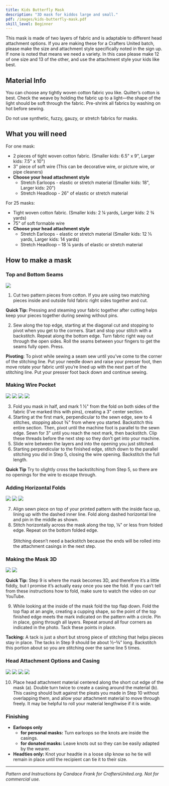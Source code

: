 ```yaml
---
title: Kids Butterfly Mask
description: "3D mask for kiddos large and small."
pdf: /images/kids-butterfly-mask.pdf
skill_level: Beginner
---
```


This mask is made of two layers of fabric and is adaptable to different head attachment options. If you are making these for a Crafters United batch, please make the size and attachment style specifically noted in the sign up. If none is noted that means we need a variety. In this case please make 12 of one size and 13 of the other, and use the attachment style your kids like best.

## Material Info

You can choose any tightly woven cotton fabric you like. Quilter’s cotton is best. Check the weave by holding the fabric up to a light—the shape of the light should be soft through the fabric. Pre-shrink all fabrics by washing on hot before sewing.

Do not use synthetic, fuzzy, gauzy, or stretch fabrics for masks.

## What you will need

For one mask:

* 2 pieces of tight woven cotton fabric. (Smaller kids: 6.5" x 9", Larger kids: 7.5" x 10")
* 3" piece of soft wire (This can be decorative wire, or picture wire, or pipe cleaners)
* **Choose your head attachment style**
  * Stretch Earloops - elastic or stretch material (Smaller kids: 18", Larger kids: 20")
  * Stretch Headloop - 26" of elastic or stretch material
  
For 25 masks:

* Tight woven cotton fabric. (Smaller kids: 2 ¼ yards, Larger kids: 2 ¾ yards)
* 75" of soft formable wire
* **Choose your head attachment style**
  * Stretch Earloops - elastic or stretch material (Smaller kids: 12 ⅕ yards, Larger kids: 14 yards)
  * Stretch Headloop – 18 ¼ yards of elastic or stretch material

## How to make a mask

### Top and Bottom Seams

![](/images/kids-butterfly-mask-1.jpg)

1. Cut two pattern pieces from cotton. If you are using two matching pieces inside and outside fold fabric right sides together and cut.

**Quick Tip:** Pressing and steaming your fabric together after cutting helps keep your pieces together during sewing without pins.

2. Sew along the top edge, starting at the diagonal cut and stopping to pivot when you get to the corners. Start and stop your stitch with a
backstitch. Repeat along the bottom edge. Turn fabric right way out through the open sides. Roll the seams between your fingers to get the seams fully open. Press.

**Pivoting**: To pivot while sewing a seam sew until you’ve come to the corner of the stitching line. Put your needle down and raise your presser foot, then move rotate your fabric until you’re lined up with the next part of the stitching line. Put your presser foot back down and continue sewing.

### Making Wire Pocket

![](/images/kids-butterfly-mask-2.jpg)
![](/images/kids-butterfly-mask-3.jpg)
![](/images/kids-butterfly-mask-4.jpg)
![](/images/kids-butterfly-mask-5.jpg)

3. Fold you mask in half, and mark 1 ½" from the fold on both sides of the fabric (I’ve marked this with pins), creating a 3" center section.
4. Starting at the first mark, perpendicular to the sewn edge, sew to 4 stitches, stopping about ⅜" from where you started. Backstitch this entire section. Then, pivot until the machine foot is parallel to the sewn edge. Sewn for 3" until you reach the next mark, then
backstitch. Clip these threads before the next step so they don’t get into your machine.
5. Slide wire between the layers and into the opening you just stitched.
6. Starting perpendicular to the finished edge, stitch down to the parallel stitching you did in Step 5, closing the wire opening. Backstitch the full length.

**Quick Tip** Try to slightly cross the backstitching from Step 5, so there are no openings for the wire to escape through.

### Adding Horizontal Folds

![](/images/kids-butterfly-mask-6.jpg)
![](/images/kids-butterfly-mask-7.jpg)
![](/images/kids-butterfly-mask-8.jpg)

7. Align sewn piece on top of your printed pattern with the inside face up, lining up with the dashed inner line. Fold along dashed horizontal line and pin in the middle as shown.
8. Stitch horizontally across the mask along the top, ⅛" or less from folded edge. Repeat on the bottom folded edge.<br><br>Stitching doesn’t need a backstitch because the ends will be rolled into the attachment casings in the next step.

### Making the Mask 3D

![](/images/kids-butterfly-mask-9.jpg)
![](/images/kids-butterfly-mask-10.jpg)

**Quick Tip:** Step 9 is where the mask becomes 3D, and therefore it’s a little fiddly, but I promise it’s actually easy once you see the fold. If you can’t tell from these instructions how to fold, make sure to watch the video on our YouTube.

9. While looking at the inside of the mask fold the top flap down. Fold the top flap at an angle, creating a cupping shape, so the point of the top finished edge meets the mark indicated on the pattern with a circle. Pin in place, going through all layers. Repeat around all four corners as indicated in the photo. Tack these points in place.

**Tacking:** A tack is just a short but strong piece of stitching that helps pieces stay in place. The tacks in Step 9 should be about ½–⅝” long. Backstitch this portion about so you are stitching over the same line 5 times.

### Head Attachment Options and Casing

![](/images/kids-butterfly-mask-11.jpg)
![](/images/kids-butterfly-mask-12.jpg)
![](/images/kids-butterfly-mask-13.jpg)
![](/images/kids-butterfly-mask-14.jpg)

10. Place head attachment material centered along the short cut edge of the mask (a). Double turn twice to create a casing around the material (b). This casing should butt against the pleats you made in Step 10 without overlapping them, and allow your attachment material to move through freely. It may be helpful to roll your material lengthwise if it is wide.

### Finishing

* **Earloops only**
  * **for personal masks:** Turn earloops so the knots are inside the casings.
  * **for donated masks:** Leave knots out so they can be easily adapted by the wearer.
* **Headties only:** Knot your headtie in a loose slip know so he tie will remain in place until the recipient can tie it to their size.

----

*Pattern and Instructions by Candace Frank for CraftersUnited.org. Not for commercial use.*
